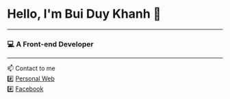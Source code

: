 # Hello, I'm Bui Duy Khanh  :palm_tree:
***
### :computer: A Front-end Developer  
***  
:mailbox: Contact to me  
:hash: [Personal Web](https://lordshenk.github.io/cv/)  
:hash: [Facebook](https://www.facebook.com/khanh2909/)  
